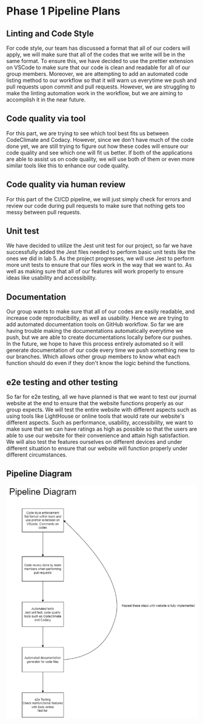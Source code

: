 # Phase 1 Pipeline Plans

## Linting and Code Style
For code style, our team has discussed a format that all of our coders will apply, we will make sure that all of the codes that we write will be in the same format. To ensure this, we have decided to use the prettier extension on VSCode to make sure that our code is clean and readable for all of our group members. Moreover, we are attempting to add an automated code listing method to our workflow so that it will warn us everytime we push and pull requests upon commit and pull requests. However, we are struggling to make the linting automation work in the workflow, but we are aiming to accomplish it in the near future.

## Code quality via tool
For this part, we are trying to see which tool best fits us between CodeClimate and Codacy. However, since we don't have much of the code done yet, we are still trying to figure out how these codes will ensure our code quality and see which one will fit us better. If both of the applications are able to assist us on code quality, we will use both of them or even more similar tools like this to enhance our code quality.

## Code quality via human review
For this part of the CI/CD pipeline, we will just simply check for errors and review our code during pull requests to make sure that nothing gets too messy between pull requests.

## Unit test
We have decided to utilize the Jest unit test for our project, so far we have successfully added the Jest files needed to perform basic unit tests like the ones we did in lab 5. As the project progresses, we will use Jest to perform more unit tests to ensure that our files work in the way that we want to. As well as making sure that all of our features will work properly to ensure ideas like usability and accessibility.

## Documentation
Our group wants to make sure that all of our codes are easily readable, and increase code reproducibility, as well as usability. Hence we are trying to add automated documentation tools on GitHub workflow. So far we are having trouble making the documentations automatically everytime we push, but we are able to create documentations locally before our pushes. In the future, we hope to have this process entirely automated so it will generate documentation of our code every time we push something new to our branches. Which allows other group members to know what each function should do even if they don't know the logic behind the functions.

## e2e testing and other testing
So far for e2e testing, all we have planned is that we want to test our journal website at the end to ensure that the website functions properly as our group expects. We will test the entire website with different aspects such as using tools like LightHouse or online tools that would rate our website's different aspects. Such as performance, usability, accessibility, we want to make sure that we can have ratings as high as possible so that the users are able to use our website for their convenience and attain high satisfaction. We will also test the features ourselves on different devices and under different situation to ensure that our website will function properly under different circumstances.

## Pipeline Diagram
![Diagram](phase1.drawio.png)
